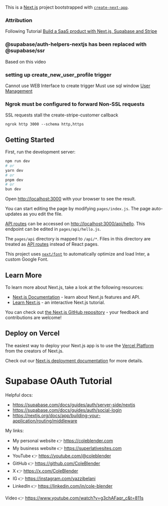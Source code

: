 This is a [Next.js](https://nextjs.org/) project bootstrapped with [`create-next-app`](https://github.com/vercel/next.js/tree/canary/packages/create-next-app).
### Attribution
Following Tutorial [Build a SaaS product with Next.js, Supabase and Stripe](https://egghead.io/lessons/supabase-create-a-supabase-project)
### @supabase/auth-helpers-nextjs has been replaced with @supabase/ssr
Based on this video
[](https://www.youtube.com/watch?v=g3chAFaqr_c)
### setting up create_new_user_profile trigger
Cannot use WEB Interface to create trigger
Must use sql window
[User Management](https://supabase.com/docs/guides/auth/managing-user-data)
### Ngrok must be configured to forward Non-SSL requests
SSL requests stall the create-stripe-customer callback
```aiignore
ngrok http 3000 --schema http,https
```
## Getting Started

First, run the development server:

```bash
npm run dev
# or
yarn dev
# or
pnpm dev
# or
bun dev
```

Open [http://localhost:3000](http://localhost:3000) with your browser to see the result.

You can start editing the page by modifying `pages/index.js`. The page auto-updates as you edit the file.

[API routes](https://nextjs.org/docs/api-routes/introduction) can be accessed on [http://localhost:3000/api/hello](http://localhost:3000/api/hello). This endpoint can be edited in `pages/api/hello.js`.

The `pages/api` directory is mapped to `/api/*`. Files in this directory are treated as [API routes](https://nextjs.org/docs/api-routes/introduction) instead of React pages.

This project uses [`next/font`](https://nextjs.org/docs/basic-features/font-optimization) to automatically optimize and load Inter, a custom Google Font.

## Learn More

To learn more about Next.js, take a look at the following resources:

- [Next.js Documentation](https://nextjs.org/docs) - learn about Next.js features and API.
- [Learn Next.js](https://nextjs.org/learn) - an interactive Next.js tutorial.

You can check out [the Next.js GitHub repository](https://github.com/vercel/next.js/) - your feedback and contributions are welcome!

## Deploy on Vercel

The easiest way to deploy your Next.js app is to use the [Vercel Platform](https://vercel.com/new?utm_medium=default-template&filter=next.js&utm_source=create-next-app&utm_campaign=create-next-app-readme) from the creators of Next.js.

Check out our [Next.js deployment documentation](https://nextjs.org/docs/deployment) for more details.

# Supabase OAuth Tutorial

Helpful docs:

- https://supabase.com/docs/guides/auth/server-side/nextjs
- https://supabase.com/docs/guides/auth/social-login
- https://nextjs.org/docs/app/building-your-application/routing/middleware

My links:

- My personal website 👉 https://coleblender.com
- My business website 👉 https://superlativesites.com
- YouTube 👉 https://youtube.com/@coleblender
- GitHub 👉 https://github.com/ColeBlender
- X 👉 https://x.com/ColeBlender
- IG 👉 https://instagram.com/yazzibelani
- LinkedIn 👉 https://linkedin.com/in/cole-blender

Video 👉 https://www.youtube.com/watch?v=g3chAFaqr_c&t=811s

